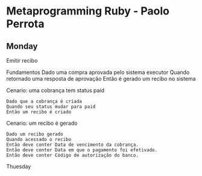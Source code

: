 # Metaprogramming Ruby - Paolo Perrota

## Monday

Emitir recibo 

Fundamentos 
  Dado uma compra aprovada pelo sistema executor
  Quando retornado uma resposta de aprovação
  Então é gerado um recibo no sistema

  Cenario: uma cobrança tem status paid

    Dado que a cobrança é criada
    Quando seu status mudar para paid
    Então um recibo é criado

  Cenario: um recibo é gerado
    
    Dado um recibo gerado 
    Quando acessado o recibo 
    Então deve conter Data de vencimento da cobrança.
    Então deve conter Data em que o pagamento foi efetivado.
    Então deve conter Código de autorização do banco.
Thuesday

